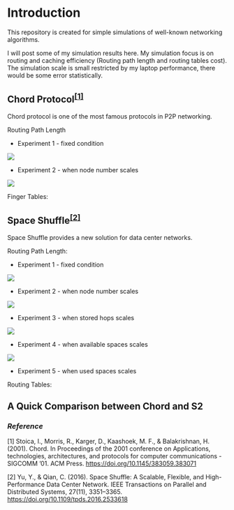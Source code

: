 # Introduction
This repository is created for simple simulations of well-known networking algorithms.

I will post some of my simulation results here. My simulation focus is on routing and caching efficiency (Routing path length and routing tables cost). The simulation scale is small restricted by my laptop performance, there would be some error statistically.

## Chord Protocol<sup>[[1]](https://dl.acm.org/citation.cfm?id=383071)</sup>
Chord protocol is one of the most famous protocols in P2P networking.



Routing Path Length

* Experiment 1 - fixed condition

![](https://github.com/Yetocome/Networking-Algorithm/blob/master/Figure_5.png)
* Experiment 2 - when node number scales

![](https://github.com/Yetocome/Networking-Algorithm/blob/master/Figure_6.png)


Finger Tables:



## Space Shuffle<sup>[[2]](http://ieeexplore.ieee.org/document/7416229/)</sup>

Space Shuffle provides a new solution for data center networks.

Routing Path Length:

* Experiment 1 - fixed condition

![](https://github.com/Yetocome/Networking-Algorithm/blob/master/Figure_1.png)
* Experiment 2 - when node number scales

![](https://github.com/Yetocome/Networking-Algorithm/blob/master/Figure_2.png)
* Experiment 3 - when stored hops scales

![](https://github.com/Yetocome/Networking-Algorithm/blob/master/Figure_3.png)
* Experiment 4 - when available spaces scales

![](https://github.com/Yetocome/Networking-Algorithm/blob/master/Figure_4.png)
* Experiment 5 - when used spaces scales


Routing Tables:


## A Quick Comparison between Chord and S2



### _Reference_
[1] Stoica, I., Morris, R., Karger, D., Kaashoek, M. F., & Balakrishnan, H. (2001). Chord. In Proceedings of the 2001 conference on Applications, technologies, architectures, and protocols for computer communications - SIGCOMM ’01. ACM Press. https://doi.org/10.1145/383059.383071

[2] Yu, Y., & Qian, C. (2016). Space Shuffle: A Scalable, Flexible, and High-Performance Data Center Network. IEEE Transactions on Parallel and Distributed Systems, 27(11), 3351–3365. https://doi.org/10.1109/tpds.2016.2533618

